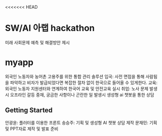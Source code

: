 <<<<<<< HEAD
# SW/AI 아랩 hackathon
미래 사회문제 예측 및 해결방안 제시
# myapp

외국인 노동자와 농어촌 고용주를 위한 통합 관리 솔루션
입국: 사전 면접을 통해 사람됨을 파악하고 비자가 발급되었다면 복잡한 절차 없이 한국으로 들어올 수 있게한다.
교육: 외국인 노동자 지원센터와 연계하여 한국어 교육 및 안전교육 실시
취업: 노사 문제 발생시 오프라인 갈등 중재, 궁금한 사항이나 곤란한 일 발생시 생성형 ai 챗봇을 통한 상담

## Getting Started

안광윤: 플러터를 이용한 프론트
송승주: 기획 및 생성형 AI 챗봇 상담 제작
문재민: 기획 및 PPT자료 제작 및 발표 준비
